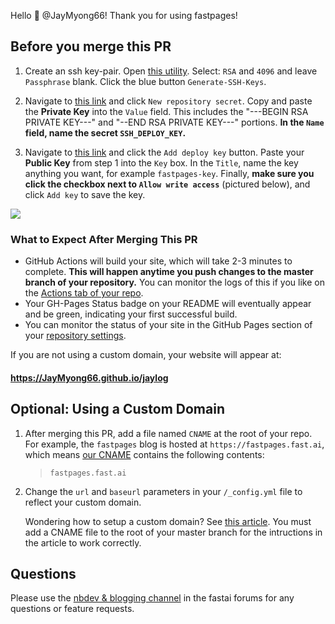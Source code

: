 Hello :wave: @JayMyong66!  Thank you for using fastpages!  

## Before you merge this PR

1. Create an ssh key-pair.  Open <a href="https://8gwifi.org/sshfunctions.jsp" target="_blank">this utility</a>. Select: `RSA` and `4096` and leave `Passphrase` blank.  Click the blue button `Generate-SSH-Keys`.

2. Navigate to <a href="https://github.com/JayMyong66/jaylog/settings/secrets" target="_blank">this link</a> and click `New repository secret`.  Copy and paste the **Private Key** into the `Value` field. This includes the "---BEGIN RSA PRIVATE KEY---" and "--END RSA PRIVATE KEY---" portions. **In the `Name` field, name the secret `SSH_DEPLOY_KEY`.**

3. Navigate to <a href="https://github.com/JayMyong66/jaylog/settings/keys" target="_blank">this link</a> and click the `Add deploy key` button.  Paste your **Public Key** from step 1 into the `Key` box.  In the `Title`, name the key anything you want, for example `fastpages-key`.  Finally, **make sure you click the checkbox next to `Allow write access`** (pictured below), and click `Add key` to save the key.

![](https://raw.githubusercontent.com/fastai/fastpages/master/_fastpages_docs/_checkbox.png)


### What to Expect After Merging This PR

- GitHub Actions will build your site, which will take 2-3 minutes to complete.  **This will happen anytime you push changes to the master branch of your repository.**  You can monitor the logs of this if you like on the [Actions tab of your repo](https://github.com/JayMyong66/jaylog/actions).
- Your GH-Pages Status badge on your README will eventually appear and be green, indicating your first successful build.
- You can monitor the status of your site in the GitHub Pages section of your [repository settings](https://github.com/JayMyong66/jaylog/settings).

If you are not using a custom domain, your website will appear at: 

#### https://JayMyong66.github.io/jaylog


## Optional: Using a Custom Domain

1. After merging this PR, add a file named `CNAME` at the root of your repo.  For example, the `fastpages` blog is hosted at `https://fastpages.fast.ai`, which means [our CNAME](https://github.com/fastai/fastpages/blob/master/CNAME) contains the following contents: 

        
    >`fastpages.fast.ai`


2. Change the `url` and `baseurl` parameters in your `/_config.yml` file to reflect your custom domain.


    Wondering how to setup a custom domain?  See [this article](https://dev.to/trentyang/how-to-setup-google-domain-for-github-pages-1p58).  You must add a CNAME file to the root of your master branch for the intructions in the article to work correctly.


## Questions

Please use the [nbdev & blogging channel](https://forums.fast.ai/c/fastai-users/nbdev/48) in the fastai forums for any questions or feature requests.
